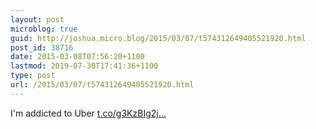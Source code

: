 ```yaml
---
layout: post
microblog: true
guid: http://joshua.micro.blog/2015/03/07/t574312649405521920.html
post_id: 38716
date: 2015-03-08T07:56:20+1100
lastmod: 2019-07-30T17:41:36+1100
type: post
url: /2015/03/07/t574312649405521920.html
---
```

I'm addicted to Uber [t.co/g3KzBIg2j...](http://t.co/g3KzBIg2jH)
